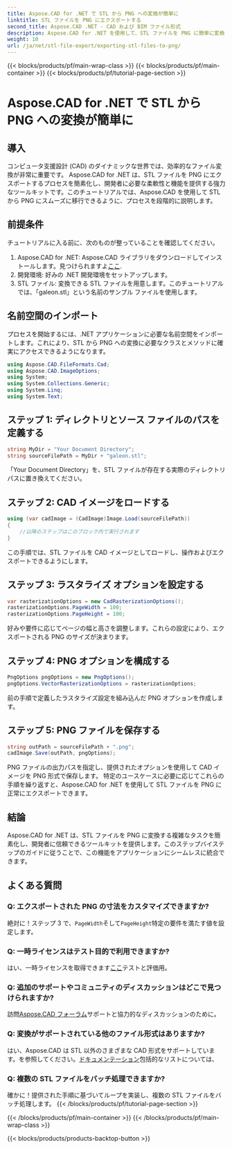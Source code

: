 ```yaml
---
title: Aspose.CAD for .NET で STL から PNG への変換が簡単に
linktitle: STL ファイルを PNG にエクスポートする
second_title: Aspose.CAD .NET - CAD および BIM ファイル形式
description: Aspose.CAD for .NET を使用して、STL ファイルを PNG に簡単に変換します。シームレスな統合については、ステップバイステップのガイドに従ってください。ダウンロード中！
weight: 10
url: /ja/net/stl-file-export/exporting-stl-files-to-png/
---
```


{{< blocks/products/pf/main-wrap-class >}}
{{< blocks/products/pf/main-container >}}
{{< blocks/products/pf/tutorial-page-section >}}

# Aspose.CAD for .NET で STL から PNG への変換が簡単に

## 導入
コンピュータ支援設計 (CAD) のダイナミックな世界では、効率的なファイル変換が非常に重要です。 Aspose.CAD for .NET は、STL ファイルを PNG にエクスポートするプロセスを簡素化し、開発者に必要な柔軟性と機能を提供する強力なツールキットです。このチュートリアルでは、Aspose.CAD を使用して STL から PNG にスムーズに移行できるように、プロセスを段階的に説明します。
## 前提条件
チュートリアルに入る前に、次のものが整っていることを確認してください。
1.  Aspose.CAD for .NET: Aspose.CAD ライブラリをダウンロードしてインストールします。見つけられますよ[ここ](https://releases.aspose.com/cad/net/).
2. 開発環境: 好みの .NET 開発環境をセットアップします。
3. STL ファイル: 変換できる STL ファイルを用意します。このチュートリアルでは、「galeon.stl」という名前のサンプル ファイルを使用します。
## 名前空間のインポート
プロセスを開始するには、.NET アプリケーションに必要な名前空間をインポートします。これにより、STL から PNG への変換に必要なクラスとメソッドに確実にアクセスできるようになります。
```csharp
using Aspose.CAD.FileFormats.Cad;
using Aspose.CAD.ImageOptions;
using System;
using System.Collections.Generic;
using System.Linq;
using System.Text;
```
## ステップ 1: ディレクトリとソース ファイルのパスを定義する
```csharp
string MyDir = "Your Document Directory";
string sourceFilePath = MyDir + "galeon.stl";
```
「Your Document Directory」を、STL ファイルが存在する実際のディレクトリ パスに置き換えてください。
## ステップ 2: CAD イメージをロードする
```csharp
using (var cadImage = (CadImage)Image.Load(sourceFilePath))
{
    //以降のステップはこのブロック内で実行されます
}
```
この手順では、STL ファイルを CAD イメージとしてロードし、操作およびエクスポートできるようにします。
## ステップ 3: ラスタライズ オプションを設定する
```csharp
var rasterizationOptions = new CadRasterizationOptions();
rasterizationOptions.PageWidth = 100;
rasterizationOptions.PageHeight = 100;
```
好みや要件に応じてページの幅と高さを調整します。これらの設定により、エクスポートされる PNG のサイズが決まります。
## ステップ 4: PNG オプションを構成する
```csharp
PngOptions pngOptions = new PngOptions();
pngOptions.VectorRasterizationOptions = rasterizationOptions;
```
前の手順で定義したラスタライズ設定を組み込んだ PNG オプションを作成します。
## ステップ 5: PNG ファイルを保存する
```csharp
string outPath = sourceFilePath + ".png";
cadImage.Save(outPath, pngOptions);
```
PNG ファイルの出力パスを指定し、提供されたオプションを使用して CAD イメージを PNG 形式で保存します。
特定のユースケースに必要に応じてこれらの手順を繰り返すと、Aspose.CAD for .NET を使用して STL ファイルを PNG に正常にエクスポートできます。
## 結論
Aspose.CAD for .NET は、STL ファイルを PNG に変換する複雑なタスクを簡素化し、開発者に信頼できるツールキットを提供します。このステップバイステップのガイドに従うことで、この機能をアプリケーションにシームレスに統合できます。
## よくある質問
### Q: エクスポートされた PNG の寸法をカスタマイズできますか?
絶対に！ステップ 3 で、`PageWidth`そして`PageHeight`特定の要件を満たす値を設定します。
### Q: 一時ライセンスはテスト目的で利用できますか?
はい、一時ライセンスを取得できます[ここ](https://purchase.aspose.com/temporary-license/)テストと評価用。
### Q: 追加のサポートやコミュニティのディスカッションはどこで見つけられますか?
訪問[Aspose.CAD フォーラム](https://forum.aspose.com/c/cad/19)サポートと協力的なディスカッションのために。
### Q: 変換がサポートされている他のファイル形式はありますか?
はい、Aspose.CAD は STL 以外のさまざまな CAD 形式をサポートしています。を参照してください。[ドキュメンテーション](https://reference.aspose.com/cad/net/)包括的なリストについては、
### Q: 複数の STL ファイルをバッチ処理できますか?
確かに！提供された手順に基づいてループを実装し、複数の STL ファイルをバッチ処理します。
{{< /blocks/products/pf/tutorial-page-section >}}

{{< /blocks/products/pf/main-container >}}
{{< /blocks/products/pf/main-wrap-class >}}

{{< blocks/products/products-backtop-button >}}
